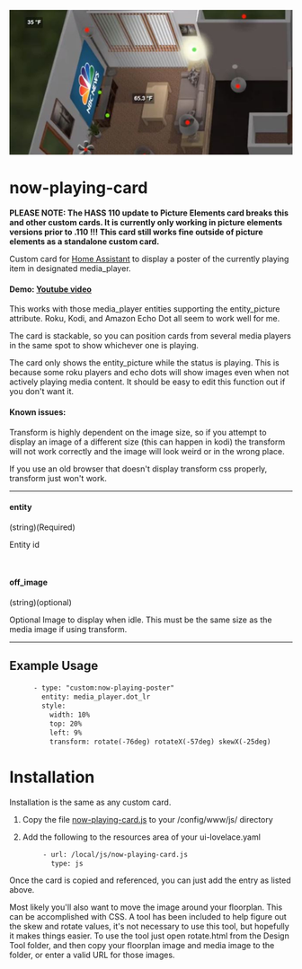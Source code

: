 ![title](nowplaying.jpg)
# now-playing-card



**PLEASE NOTE: The HASS 110 update to Picture Elements card breaks this and other custom cards.  It is currently only working in picture elements versions prior to .110 !!!   This card still works fine outside of picture elements as a standalone custom card.**


Custom card for [Home Assistant](https://www.home-assistant.io/) to display a poster of the currently playing item in designated media_player.

#### Demo: [Youtube video](https://youtu.be/1ZU4WMgwU6s)

This works with those media_player entities supporting the entity_picture attribute.   Roku, Kodi, and Amazon Echo Dot all seem to work well for me.

The card is stackable, so you can position cards from several media players in the same spot to show whichever one is playing.

The card only shows the entity_picture while the status is playing.  This is because some roku players and echo dots will show images even when not actively playing media content.  It should be easy to edit this function out if you don't want it.

#### Known issues: 
Transform is highly dependent on the image size, so if you attempt to display an image of a different size (this can happen in kodi) the transform will not work correctly and the image will look weird or in the wrong place. 

If you use an old browser that doesn't display transform css properly, transform just won't work.

------------

#### entity
(string)(Required)

Entity id
 
&nbsp;
  
  
#### off_image
(string)(optional)

Optional Image to display when idle.  This must be the same size as the media image if using transform.




------------

## Example Usage


          - type: "custom:now-playing-poster"
            entity: media_player.dot_lr  
            style:
              width: 10%
              top: 20%
              left: 9%
              transform: rotate(-76deg) rotateX(-57deg) skewX(-25deg)              
                      
              

              
              
              
# Installation
  
Installation is the same as any custom card.

1. Copy the file [now-playing-card.js](https://github.com/bradcrc/Now-Playing-Card) to your /config/www/js/ directory

2. Add the following to the resources area of your ui-lovelace.yaml


            - url: /local/js/now-playing-card.js
              type: js



Once the card is copied and referenced, you can just add the entry as listed above.   

Most likely you'll also want to move the image around your floorplan.  This can be accomplished with CSS.  A tool has been included to help figure out the skew and rotate values, it's not necessary to use this tool, but hopefully it makes things easier.  To use the tool just open rotate.html from the Design Tool folder, and then copy your floorplan image and media image to the folder, or enter a valid URL for those images.
